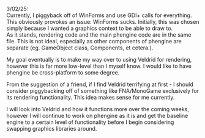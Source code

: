 ﻿3/02/25:  
Currently, I piggyback off of WinForms and use GDI+ calls for everything. This obviously provokes an issue: WinForms sucks. Initially, this was chosen simply because I wanted a graphics context to be able to draw to.   
As it stands, rendering code and the main phengine code are in the same file. This is not ideal, especially as other components of phengine are separate (eg. GameObject class, Components, et cetera.).  

My goal eventually is to make my way over to using Veldrid for rendering, however this is far more low-level than I myself know. I would like to have phengine be cross-platform to some degree.  

From the suggestion of a friend, if I find Veldrid terrifying at first - I should consider piggybacking off of something like FNA/MonoGame exclusively for its rendering functionality. This idea makes sense for me currently.  

I will look into Veldrid and how it functions more over the coming weeks, however I will continue to work on phengine as it is  and get the baseline engine to a certain level of functionality before I begin considering swapping graphics libraries around.